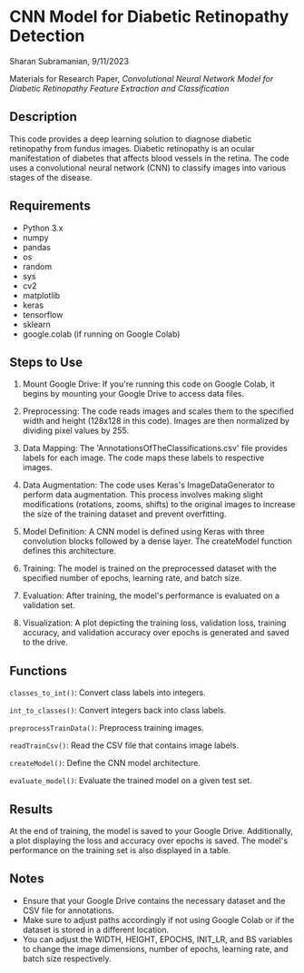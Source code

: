 
# CNN Model for Diabetic Retinopathy Detection
Sharan Subramanian, 9/11/2023

Materials for Research Paper, *Convolutional Neural Network Model for Diabetic Retinopathy Feature Extraction and Classification*
## Description
This code provides a deep learning solution to diagnose diabetic retinopathy from fundus images. Diabetic retinopathy is an ocular manifestation of diabetes that affects blood vessels in the retina. The code uses a convolutional neural network (CNN) to classify images into various stages of the disease.

## Requirements
- Python 3.x
- numpy
- pandas
- os
- random
- sys
- cv2
- matplotlib
- keras
- tensorflow
- sklearn
- google.colab (if running on Google Colab)

## Steps to Use
1. Mount Google Drive: If you're running this code on Google Colab, it begins by mounting your Google Drive to access data files.

2. Preprocessing: The code reads images and scales them to the specified width and height (128x128 in this code). Images are then normalized by dividing pixel values by 255.

3. Data Mapping: The 'AnnotationsOfTheClassifications.csv' file provides labels for each image. The code maps these labels to respective images.

4. Data Augmentation: The code uses Keras's ImageDataGenerator to perform data augmentation. This process involves making slight modifications (rotations, zooms, shifts) to the original images to increase the size of the training dataset and prevent overfitting.

5. Model Definition: A CNN model is defined using Keras with three convolution blocks followed by a dense layer. The createModel function defines this architecture.

6. Training: The model is trained on the preprocessed dataset with the specified number of epochs, learning rate, and batch size.

7. Evaluation: After training, the model's performance is evaluated on a validation set.

8. Visualization: A plot depicting the training loss, validation loss, training accuracy, and validation accuracy over epochs is generated and saved to the drive.

## Functions
`classes_to_int()`: Convert class labels into integers.

`int_to_classes()`: Convert integers back into class labels.

`preprocessTrainData()`: Preprocess training images.

`readTrainCsv()`: Read the CSV file that contains image labels.

`createModel()`: Define the CNN model architecture.

`evaluate_model()`: Evaluate the trained model on a given test set.

## Results
At the end of training, the model is saved to your Google Drive. Additionally, a plot displaying the loss and accuracy over epochs is saved. The model's performance on the training set is also displayed in a table.
## Notes
- Ensure that your Google Drive contains the necessary dataset and the CSV file for annotations.
- Make sure to adjust paths accordingly if not using Google Colab or if the dataset is stored in a different location.
- You can adjust the WIDTH, HEIGHT, EPOCHS, INIT_LR, and BS variables to change the image dimensions, number of epochs, learning rate, and batch size respectively.

